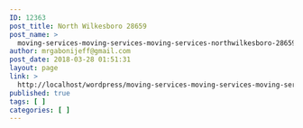 ```yaml
---
ID: 12363
post_title: North Wilkesboro 28659
post_name: >
  moving-services-moving-services-moving-services-northwilkesboro-28659
author: mrgabonijeff@gmail.com
post_date: 2018-03-28 01:51:31
layout: page
link: >
  http://localhost/wordpress/moving-services-moving-services-moving-services-northwilkesboro-28659/
published: true
tags: [ ]
categories: [ ]
---
```

